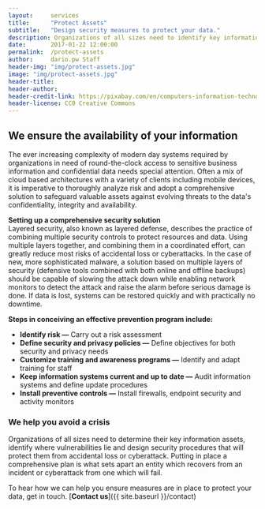 ```yaml
---
layout:     services
title:      "Protect Assets"
subtitle:   "Design security measures to protect your data."
description: Organizations of all sizes need to identify key information, their vulnerabilities, and design security procedures that will protect them from cyber attacks."
date:       2017-01-22 12:00:00
permalink:  /protect-assets
author:     dario.pw Staff
header-img: "img/protect-assets.jpg"
image: "img/protect-assets.jpg"
header-title:
header-author:
header-credit-link: https://pixabay.com/en/computers-information-technology-2652997/
header-license: CC0 Creative Commons
---
```


## We ensure the availability of your information
The ever increasing complexity of modern day systems required by organizations in need of round-the-clock access to sensitive business information and confidential data needs special attention. Often a mix of cloud based architectures with a variety of clients including mobile devices, it is imperative to thoroughly analyze risk and adopt a comprehensive solution to safeguard valuable assets against evolving threats to the data's confidentiality, integrity and availability.

**Setting up a comprehensive security solution**  
Layered security, also known as layered defense, describes the practice of combining multiple security controls to protect resources and data. Using multiple layers together, and combining them in a coordinated effort, can greatly reduce most risks of accidental loss or cyberattacks. In the case of new, more sophisticated malware, a solution based on multiple layers of security (defensive tools combined with both online and offline backups) should be capable of slowing the attack down while enabling network monitors to detect the attack and raise the alarm before serious damage is done. If data is lost, systems can be restored quickly and with practically no downtime.

**Steps in conceiving an effective prevention program include:**

* **Identify risk —** Carry out a risk assessment
* **Define security and privacy policies —** Define objectives for both security and privacy needs
* **Customize training and awareness programs —** Identify and adapt training for staff
* **Keep information systems current and up to date —** Audit information systems and define update procedures
* **Install preventive controls —** Install firewalls, endpoint security and activity monitors  

### We help you avoid a crisis
Organizations of all sizes need to determine their key information assets, identify where vulnerabilities lie and design security procedures that will protect them from accidental loss or cyberattack. Putting in place a comprehensive plan is what sets apart an entity which recovers from an incident or cyberattack from one which will fail.

To hear how we can help you ensure measures are in place to protect your data, get in touch. [**Contact us**]({{ site.baseurl }}/contact)
